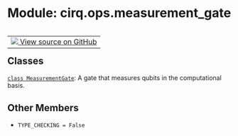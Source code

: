 <div itemscope itemtype="http://developers.google.com/ReferenceObject">
<meta itemprop="name" content="cirq.ops.measurement_gate" />
<meta itemprop="path" content="Stable" />
<meta itemprop="property" content="TYPE_CHECKING"/>
</div>

# Module: cirq.ops.measurement_gate

<!-- Insert buttons and diff -->

<table class="tfo-notebook-buttons tfo-api" align="left">

<td>
  <a target="_blank" href="https://github.com/quantumlib/cirq/tree/master/cirq/ops/measurement_gate.py">
    <img src="https://www.tensorflow.org/images/GitHub-Mark-32px.png" />
    View source on GitHub
  </a>
</td>
</table>







## Classes

[`class MeasurementGate`](../../cirq/ops/MeasurementGate.md): A gate that measures qubits in the computational basis.

## Other Members

* `TYPE_CHECKING = False` <a id="TYPE_CHECKING"></a>
